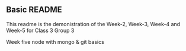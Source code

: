 ## Basic README
This readme is the demonistration of the Week-2, Week-3, Week-4 and Week-5 for Class 3 Group 3

Week five node with mongo & git basics
